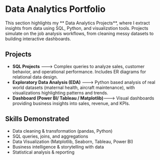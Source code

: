 # Data Analytics Portfolio

This section highlights my ** Data Analytics Projects**, where I extract insights from data using SQL, Python, and visualizstion tools. Projects simulate on the job analysis workflows, from cleaning messy datasets to building interactive dashboards. 


## Projects
- **SQL Projects** ---> Complex queries to analyze sales, customer behavior, and operational performance. Includes ER diagrams for relational data design.
- **Exploratory Data Analysis (EDA)** ---> Python based analysis of real world datasets (maternal health, aircraft maintenance), with visualizations highlighting patterns and trends.
- **Dashboard (Power BI/ Tableau / Matplotlib)**---> Visual dashboards providing business insights into sales, revenue, and KPIs.


## Skills Demonstrated
- Data cleaning & transformation (pandas, Python)
- SQL queries, joins, and aggregations
- Data Visualization (Matplotlib, Seaborn, Tableau, Power BI)
- Business intelligence & storytelling with data
- Statistical analysis & reporting